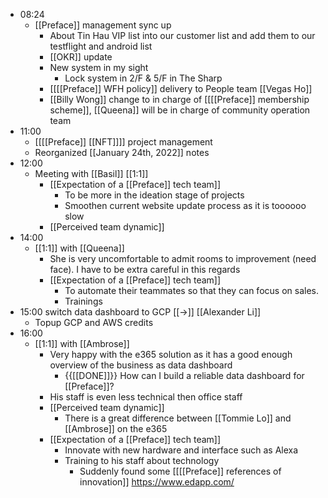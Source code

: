 - 08:24
    - [[Preface]] management sync up
        - About Tin Hau VIP list into our customer list and add them to our testflight and android list
        - [[OKR]] update
        - New system in my sight
            - Lock system in 2/F & 5/F in The Sharp
        - [[[[Preface]] WFH policy]] delivery to People team [[Vegas Ho]]
        - [[Billy Wong]] change to in charge of [[[[Preface]] membership scheme]], [[Queena]] will be in charge of community operation team
- 11:00
    - [[[[Preface]] [[NFT]]]] project management
    - Reorganized [[January 24th, 2022]] notes
- 12:00
    - Meeting with [[Basil]] [[1:1]]
        - [[Expectation of a [[Preface]] tech team]]
            - To be more in the ideation stage of projects
            - Smoothen current website update process as it is toooooo slow
        - [[Perceived team dynamic]]
- 14:00
    - [[1:1]] with [[Queena]]
        - She is very uncomfortable to admit rooms to improvement (need face). I have to be extra careful in this regards
        - [[Expectation of a [[Preface]] tech team]]
            - To automate their teammates so that they can focus on sales.
            - Trainings
- 15:00 switch data dashboard to GCP [[->]] [[Alexander Li]]
    - Topup GCP and AWS credits
- 16:00
    - [[1:1]] with [[Ambrose]]
        - Very happy with the e365 solution as it has a good enough overview of the business as data dashboard
            - {{[[DONE]]}} How can I build a reliable data dashboard for [[Preface]]?
        - His staff is even less technical then office staff
        - [[Perceived team dynamic]]
            - There is a great difference between [[Tommie Lo]] and [[Ambrose]] on the e365
        - [[Expectation of a [[Preface]] tech team]]
            - Innovate with new hardware and interface such as Alexa
            - Training to his staff about technology
                - Suddenly found some [[[[Preface]] references of innovation]] https://www.edapp.com/

